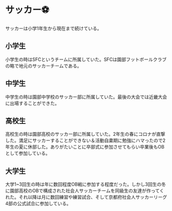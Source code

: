 # サッカー⚽️
サッカーは小学1年生から現在まで続けている。

## 小学生
小学生の時はSFCというチームに所属していた。SFCは園部フットボールクラブの略で地元のサッカーチームである。

## 中学生
中学生の時は園部中学校のサッカー部に所属していた。最後の大会では近畿大会に出場することができた。

## 高校生
高校生の時は園部高校のサッカー部に所属していた。2年生の春にコロナが直撃した。満足にサッカーすることができない＆活動自粛期に勉強にハマったので2年生の夏に休部した。ありがたいことに卒部式に参加させてもらい卒業後もOBとして参加している。

## 大学生
大学1~3回生の時は年に数回程度OB戦に参加する程度だった。しかし3回生の冬に園部高校のOBで構成された社会人サッカーチームを同級生の友達が作ってくれた。それ以降は月に数回練習や練習試合、そして京都府社会人サッカーリーグ4部の公式試合に参加している。